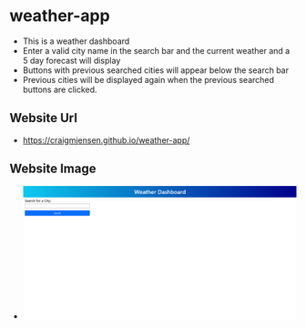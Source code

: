 # weather-app

  * This is a weather dashboard
  * Enter a valid city name in the search bar and the current weather and a 5 day forecast will display
  * Buttons with previous searched cities will appear below the search bar
  * Previous cities will be displayed again when the previous searched buttons are clicked.

## Website Url
  
  * https://craigmjensen.github.io/weather-app/

## Website Image

   * ![](assets/img/weather-dashboard.png)
